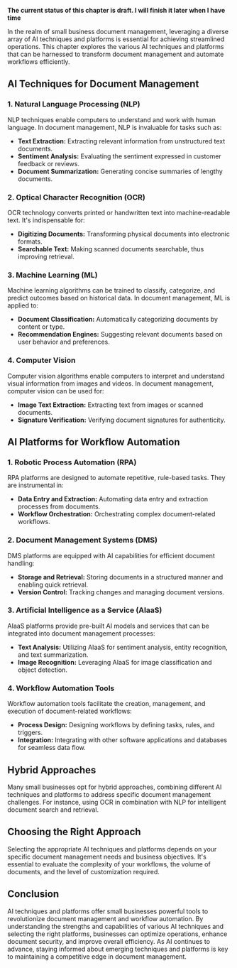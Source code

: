 **The current status of this chapter is draft. I will finish it later when I have time**

In the realm of small business document management, leveraging a diverse array of AI techniques and platforms is essential for achieving streamlined operations. This chapter explores the various AI techniques and platforms that can be harnessed to transform document management and automate workflows efficiently.

AI Techniques for Document Management
-------------------------------------

### 1. **Natural Language Processing (NLP)**

NLP techniques enable computers to understand and work with human language. In document management, NLP is invaluable for tasks such as:

* **Text Extraction:** Extracting relevant information from unstructured text documents.
* **Sentiment Analysis:** Evaluating the sentiment expressed in customer feedback or reviews.
* **Document Summarization:** Generating concise summaries of lengthy documents.

### 2. **Optical Character Recognition (OCR)**

OCR technology converts printed or handwritten text into machine-readable text. It's indispensable for:

* **Digitizing Documents:** Transforming physical documents into electronic formats.
* **Searchable Text:** Making scanned documents searchable, thus improving retrieval.

### 3. **Machine Learning (ML)**

Machine learning algorithms can be trained to classify, categorize, and predict outcomes based on historical data. In document management, ML is applied to:

* **Document Classification:** Automatically categorizing documents by content or type.
* **Recommendation Engines:** Suggesting relevant documents based on user behavior and preferences.

### 4. **Computer Vision**

Computer vision algorithms enable computers to interpret and understand visual information from images and videos. In document management, computer vision can be used for:

* **Image Text Extraction:** Extracting text from images or scanned documents.
* **Signature Verification:** Verifying document signatures for authenticity.

AI Platforms for Workflow Automation
------------------------------------

### 1. **Robotic Process Automation (RPA)**

RPA platforms are designed to automate repetitive, rule-based tasks. They are instrumental in:

* **Data Entry and Extraction:** Automating data entry and extraction processes from documents.
* **Workflow Orchestration:** Orchestrating complex document-related workflows.

### 2. **Document Management Systems (DMS)**

DMS platforms are equipped with AI capabilities for efficient document handling:

* **Storage and Retrieval:** Storing documents in a structured manner and enabling quick retrieval.
* **Version Control:** Tracking changes and managing document versions.

### 3. **Artificial Intelligence as a Service (AIaaS)**

AIaaS platforms provide pre-built AI models and services that can be integrated into document management processes:

* **Text Analysis:** Utilizing AIaaS for sentiment analysis, entity recognition, and text summarization.
* **Image Recognition:** Leveraging AIaaS for image classification and object detection.

### 4. **Workflow Automation Tools**

Workflow automation tools facilitate the creation, management, and execution of document-related workflows:

* **Process Design:** Designing workflows by defining tasks, rules, and triggers.
* **Integration:** Integrating with other software applications and databases for seamless data flow.

Hybrid Approaches
-----------------

Many small businesses opt for hybrid approaches, combining different AI techniques and platforms to address specific document management challenges. For instance, using OCR in combination with NLP for intelligent document search and retrieval.

Choosing the Right Approach
---------------------------

Selecting the appropriate AI techniques and platforms depends on your specific document management needs and business objectives. It's essential to evaluate the complexity of your workflows, the volume of documents, and the level of customization required.

Conclusion
----------

AI techniques and platforms offer small businesses powerful tools to revolutionize document management and workflow automation. By understanding the strengths and capabilities of various AI techniques and selecting the right platforms, businesses can optimize operations, enhance document security, and improve overall efficiency. As AI continues to advance, staying informed about emerging techniques and platforms is key to maintaining a competitive edge in document management.
